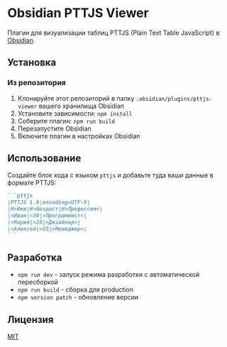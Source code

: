 # Obsidian PTTJS Viewer

Плагин для визуализации таблиц PTTJS (Plain Text Table JavaScript) в [Obsidian](https://obsidian.md).

## Установка

### Из репозитория

1. Клонируйте этот репозиторий в папку `.obsidian/plugins/pttjs-viewer` вашего хранилища Obsidian
2. Установите зависимости: `npm install`
3. Соберите плагин: `npm run build`
4. Перезапустите Obsidian
5. Включите плагин в настройках Obsidian

## Использование

Создайте блок кода с языком `pttjs` и добавьте туда ваши данные в формате PTTJS:

````markdown
```pttjs
|PTTJS 1.0|encoding=UTF-8|
|H>Имя|H>Возраст|H>Профессия<|
|>Иван|>30|>Программист<|
|>Мария|>28|>Дизайнер<|
|>Алексей|>35|>Менеджер<|
```
````

## Разработка

- `npm run dev` - запуск режима разработки с автоматической пересборкой
- `npm run build` - сборка для production
- `npm version patch` - обновление версии

## Лицензия

[MIT](LICENSE)
